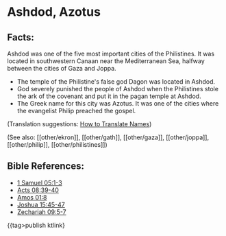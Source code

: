 # Ashdod, Azotus #

## Facts: ##

Ashdod was one of the five most important cities of the Philistines. It was located in southwestern Canaan near the Mediterranean Sea, halfway between the cities of Gaza and Joppa.

* The temple of the Philistine's false god Dagon was located in Ashdod.
* God severely punished the people of Ashdod when the Philistines stole the ark of the covenant and put it in the pagan temple at Ashdod. 
* The Greek name for this city was Azotus. It was one of the cities where the evangelist Philip preached the gospel.

(Translation suggestions: [How to Translate Names](en/ta-vol1/translate/man/translate-names))

(See also: [[other/ekron]], [[other/gath]], [[other/gaza]], [[other/joppa]], [[other/philip]], [[other/philistines]])

## Bible References: ##

* [1 Samuel 05:1-3](en/tn/1sa/help/05/01)
* [Acts 08:39-40](en/tn/act/help/08/39)
* [Amos 01:8](en/tn/amo/help/01/08)
* [Joshua 15:45-47](en/tn/jos/help/15/45)
* [Zechariah 09:5-7](en/tn/zec/help/09/05)

{{tag>publish ktlink}